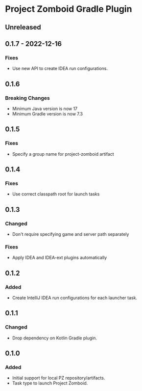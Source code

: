 # Project Zomboid Gradle Plugin

## Unreleased

## 0.1.7 - 2022-12-16

### Fixes
- Use new API to create IDEA run configurations.

## 0.1.6

### Breaking Changes
- Minimum Java version is now 17
- Minimum Gradle version is now 7.3

## 0.1.5

### Fixes
- Specify a group name for project-zomboid artifact

## 0.1.4

### Fixes
- Use correct classpath root for launch tasks

## 0.1.3

### Changed
- Don't require specifying game and server path separately

### Fixes
- Apply IDEA and IDEA-ext plugins automatically

## 0.1.2

### Added
- Create IntelliJ IDEA run configurations for each launcher task.

## 0.1.1

### Changed
- Drop dependency on Kotlin Gradle plugin.

## 0.1.0

### Added
- Initial support for local PZ repository/artifacts.
- Task type to launch Project Zomboid.
